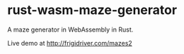 # rust-wasm-maze-generator
A maze generator in WebAssembly in Rust.

Live demo at http://frigidriver.com/mazes2
